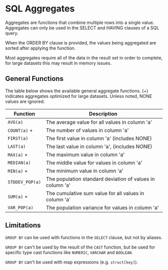# SQL Aggregates

Aggregates are functions that combine multiple rows into a single value. Aggregates can only be used in the SELECT and HAVING clauses of a SQL query.

When the ORDER BY clause is provided, the values being aggregated are sorted after applying the function. 

Most aggregates require all of the data in the result set in order to complete, for large datasets this may result in memory issues.

## General Functions

The table below shows the available general aggregate functions. (+) indicates aggregates optimized for large datasets. Unless noted, NONE values are ignored.

Function        | Description 
--------------- | ----------------------------------------------------------------
`AVG(a)`        | The average value for all values in column 'a'
`COUNT(a)` +    | The number of values in column 'a'
`FIRST(a)`      | The first value in column 'a' (includes NONE)
`LAST(a)`       | The last value in column 'a', (includes NONE)
`MAX(a)` +      | The maximum value in column 'a'
`MEDIAN(a)`     | The middle value for values in column 'a'
`MIN(a)` +      | The minimum value in column 'a'
`STDDEV_POP(a)` | The population standard deviation of values in column 'a'
`SUM(a)` +      | The cumulative sum value for all values in column 'a'
`VAR_POP(a)`    | The population variance for values in column 'a'

## Limitations

`GROUP BY` can be used with functions in the `SELECT` clause, but not by aliases.

`GROUP BY` can't be used by the result of the `CAST` function, but be used for specific type cast functions like `NUMERIC`, `VARCHAR` and `BOOLEAN`.

`GROUP BY` can't be used with map expressions (e.g. `struct[key]`).